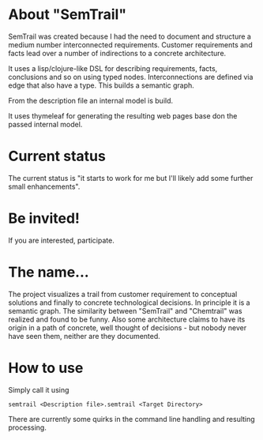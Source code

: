 # About "SemTrail"

SemTrail was created because I had the need to document and structure a
medium number interconnected requirements. Customer requirements and
facts lead over a number of indirections to a concrete architecture.

It uses a lisp/clojure-like DSL for describing requirements, facts,
conclusions and so on using typed nodes. Interconnections are defined
via edge that also have a type. This builds a semantic graph.

From the description file an internal model is build.

It uses thymeleaf for generating the resulting web pages base don the
passed internal model. 

# Current status

The current status is "it starts to work for me but I'll likely add
some further small enhancements".

# Be invited!

If you are interested, participate.

# The name...

The project visualizes a trail from customer requirement to conceptual
solutions and finally to concrete technological decisions. In principle
it is a semantic graph. The similarity between "SemTrail" and
"Chemtrail" was realized and found to be funny. Also some architecture
claims to have its origin in a path of concrete, well thought of
decisions - but nobody never have seen them, neither are they documented. 

# How to use

Simply call it using

```
semtrail <Description file>.semtrail <Target Directory>
```

There are currently some quirks in the command line handling 
and resulting processing.